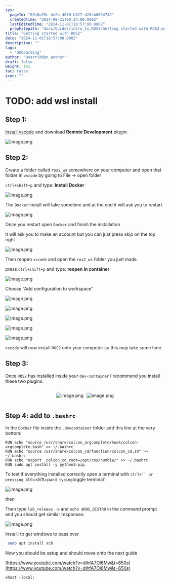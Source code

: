 ```yaml
---
sys:
  pageId: "89e0a78c-4e2b-4070-b327-d28cb0694742"
  createdTime: "2024-08-21T00:24:00.000Z"
  lastEditedTime: "2024-11-01T18:57:00.000Z"
  propFilepath: "docs/Guides/intro_to_ROS2/Getting started with ROS2.md"
title: "Getting started with ROS2"
date: "2024-11-01T18:57:00.000Z"
description: ""
tags:
  - "Onboarding"
author: "Overridden author"
draft: false
weight: 141
toc: false
icon: ""
---
```


# TODO: add wsl install

## Step 1:

[Install vscode](https://code.visualstudio.com/download) and download **Remote Development** plugin:

![image.png](https://prod-files-secure.s3.us-west-2.amazonaws.com/d518164a-d88e-44d1-a4ee-3adb3bd8bce0/efb52993-1881-4a40-b95e-6f020334f022/image.png?X-Amz-Algorithm=AWS4-HMAC-SHA256&X-Amz-Content-Sha256=UNSIGNED-PAYLOAD&X-Amz-Credential=ASIAZI2LB466Y6YIMD5R%2F20250211%2Fus-west-2%2Fs3%2Faws4_request&X-Amz-Date=20250211T031240Z&X-Amz-Expires=3600&X-Amz-Security-Token=IQoJb3JpZ2luX2VjELP%2F%2F%2F%2F%2F%2F%2F%2F%2F%2FwEaCXVzLXdlc3QtMiJHMEUCIQCpmRSXryLsCxqiXwnSocy9UvXoTJAfZYttkfrHwxfO0wIgexwJaboCVPGKVKbmH82Z482K8wfbQI85Ab9orXjJlvsqiAQIzP%2F%2F%2F%2F%2F%2F%2F%2F%2F%2FARAAGgw2Mzc0MjMxODM4MDUiDMMoydGc5BDV7fmvdircA1dnItNHZkWUxZX28S8%2Bn%2FytzW7aQ8CUelbwxl8RVwMpLnj0H3iKjMIoNVV0GruxKXJCjq7Yx8igazGd%2B4v4F8wAa5ePphKt1UVEE9WZqtRFSiAUJwxWBALmLWLSw9piVD685yrbiyH3ZjAeFkRnKuNcOgdKmmaTf2cWFbt7G9BRwV4ajQPMv505zFpvbIpob0kxkuRbsjKTXelVu0tcmXpp%2FIrRC5wmOmAnbATYVu5mkWZgX3P3yZGvU9ZGOjQ4CjkM1%2FvjABu%2BXidu1%2FgOKu4WngAcNq2HyONpwApFyM6xetcTyEwjQ%2FLEh5Lua6E%2B1CFXCNYd3bcsLiHdT8FzlOYHJM8zbtc8RH9SaDCv%2FEHnWuqli92NwbJr%2F6J6%2B16poT5J7VeS7J7jpJBRCbdV9Vf99i1PLULR2dNWNmOQILmWYwhNAGgKrQ6F%2FrXGiW2bms54AeqxTbb71RSnHAxesMiVLyKQKC3rdenHO4oo6hxztT53hDCELwVAwlC9%2B8IweEcbBx%2BqO658aRBgOVexvgytYtQyNQRbnw8H8wYwQo15VrQ1x%2FsW6Up3OSG8ySKDFrRDHr70t2Vid4CyI%2B3ckKlpNVso6P7EpChXrfhr4PwCggUHWdduFvjAJAjgMPn2qr0GOqUB0JVhL%2BGgAEGhkg3HkfwRPUQ7sQc4Zix6t1tykCtdRzCrBY4KV0O0zHwcpNiTrZXax1TrauihQvCFWZhF4oNLeGHRZjPQY9sHBJo65jOBGj94JXb2N9MEx%2FgsRUq5OQ7lp613rGsJxRu8ysDVp0pJiyn%2BIxhTpaZtXbG3ujba11hVX4nLaBUjIebPryXjycQxOBgUkq8QAhZjkxFZJjeB0%2BMKwg5B&X-Amz-Signature=4a50f805ed27e806009ace2959a8661fba877c5f8561d12a786e43d62b95e437&X-Amz-SignedHeaders=host&x-id=GetObject)

## Step 2:

Create a folder called `ros2_ws` somewhere on your computer and open that folder in `vscode` by going to File → open folder 

`ctrl+shift+p` and type: **Install Docker**

![image.png](https://prod-files-secure.s3.us-west-2.amazonaws.com/d518164a-d88e-44d1-a4ee-3adb3bd8bce0/2269dc0e-1cd5-47ff-bceb-c04ad9b2eab0/image.png?X-Amz-Algorithm=AWS4-HMAC-SHA256&X-Amz-Content-Sha256=UNSIGNED-PAYLOAD&X-Amz-Credential=ASIAZI2LB466Y6YIMD5R%2F20250211%2Fus-west-2%2Fs3%2Faws4_request&X-Amz-Date=20250211T031240Z&X-Amz-Expires=3600&X-Amz-Security-Token=IQoJb3JpZ2luX2VjELP%2F%2F%2F%2F%2F%2F%2F%2F%2F%2FwEaCXVzLXdlc3QtMiJHMEUCIQCpmRSXryLsCxqiXwnSocy9UvXoTJAfZYttkfrHwxfO0wIgexwJaboCVPGKVKbmH82Z482K8wfbQI85Ab9orXjJlvsqiAQIzP%2F%2F%2F%2F%2F%2F%2F%2F%2F%2FARAAGgw2Mzc0MjMxODM4MDUiDMMoydGc5BDV7fmvdircA1dnItNHZkWUxZX28S8%2Bn%2FytzW7aQ8CUelbwxl8RVwMpLnj0H3iKjMIoNVV0GruxKXJCjq7Yx8igazGd%2B4v4F8wAa5ePphKt1UVEE9WZqtRFSiAUJwxWBALmLWLSw9piVD685yrbiyH3ZjAeFkRnKuNcOgdKmmaTf2cWFbt7G9BRwV4ajQPMv505zFpvbIpob0kxkuRbsjKTXelVu0tcmXpp%2FIrRC5wmOmAnbATYVu5mkWZgX3P3yZGvU9ZGOjQ4CjkM1%2FvjABu%2BXidu1%2FgOKu4WngAcNq2HyONpwApFyM6xetcTyEwjQ%2FLEh5Lua6E%2B1CFXCNYd3bcsLiHdT8FzlOYHJM8zbtc8RH9SaDCv%2FEHnWuqli92NwbJr%2F6J6%2B16poT5J7VeS7J7jpJBRCbdV9Vf99i1PLULR2dNWNmOQILmWYwhNAGgKrQ6F%2FrXGiW2bms54AeqxTbb71RSnHAxesMiVLyKQKC3rdenHO4oo6hxztT53hDCELwVAwlC9%2B8IweEcbBx%2BqO658aRBgOVexvgytYtQyNQRbnw8H8wYwQo15VrQ1x%2FsW6Up3OSG8ySKDFrRDHr70t2Vid4CyI%2B3ckKlpNVso6P7EpChXrfhr4PwCggUHWdduFvjAJAjgMPn2qr0GOqUB0JVhL%2BGgAEGhkg3HkfwRPUQ7sQc4Zix6t1tykCtdRzCrBY4KV0O0zHwcpNiTrZXax1TrauihQvCFWZhF4oNLeGHRZjPQY9sHBJo65jOBGj94JXb2N9MEx%2FgsRUq5OQ7lp613rGsJxRu8ysDVp0pJiyn%2BIxhTpaZtXbG3ujba11hVX4nLaBUjIebPryXjycQxOBgUkq8QAhZjkxFZJjeB0%2BMKwg5B&X-Amz-Signature=5047cfd5565fc2c26b7b8b30c2d1b8c4bfb770fd41c3794d711e1f48eef6c0b6&X-Amz-SignedHeaders=host&x-id=GetObject)

The `Docker` install will take sometime and at the end it will ask you to restart

![image.png](https://prod-files-secure.s3.us-west-2.amazonaws.com/d518164a-d88e-44d1-a4ee-3adb3bd8bce0/ed233f78-be33-4b1f-b89c-9c346c0e961e/image.png?X-Amz-Algorithm=AWS4-HMAC-SHA256&X-Amz-Content-Sha256=UNSIGNED-PAYLOAD&X-Amz-Credential=ASIAZI2LB466Y6YIMD5R%2F20250211%2Fus-west-2%2Fs3%2Faws4_request&X-Amz-Date=20250211T031240Z&X-Amz-Expires=3600&X-Amz-Security-Token=IQoJb3JpZ2luX2VjELP%2F%2F%2F%2F%2F%2F%2F%2F%2F%2FwEaCXVzLXdlc3QtMiJHMEUCIQCpmRSXryLsCxqiXwnSocy9UvXoTJAfZYttkfrHwxfO0wIgexwJaboCVPGKVKbmH82Z482K8wfbQI85Ab9orXjJlvsqiAQIzP%2F%2F%2F%2F%2F%2F%2F%2F%2F%2FARAAGgw2Mzc0MjMxODM4MDUiDMMoydGc5BDV7fmvdircA1dnItNHZkWUxZX28S8%2Bn%2FytzW7aQ8CUelbwxl8RVwMpLnj0H3iKjMIoNVV0GruxKXJCjq7Yx8igazGd%2B4v4F8wAa5ePphKt1UVEE9WZqtRFSiAUJwxWBALmLWLSw9piVD685yrbiyH3ZjAeFkRnKuNcOgdKmmaTf2cWFbt7G9BRwV4ajQPMv505zFpvbIpob0kxkuRbsjKTXelVu0tcmXpp%2FIrRC5wmOmAnbATYVu5mkWZgX3P3yZGvU9ZGOjQ4CjkM1%2FvjABu%2BXidu1%2FgOKu4WngAcNq2HyONpwApFyM6xetcTyEwjQ%2FLEh5Lua6E%2B1CFXCNYd3bcsLiHdT8FzlOYHJM8zbtc8RH9SaDCv%2FEHnWuqli92NwbJr%2F6J6%2B16poT5J7VeS7J7jpJBRCbdV9Vf99i1PLULR2dNWNmOQILmWYwhNAGgKrQ6F%2FrXGiW2bms54AeqxTbb71RSnHAxesMiVLyKQKC3rdenHO4oo6hxztT53hDCELwVAwlC9%2B8IweEcbBx%2BqO658aRBgOVexvgytYtQyNQRbnw8H8wYwQo15VrQ1x%2FsW6Up3OSG8ySKDFrRDHr70t2Vid4CyI%2B3ckKlpNVso6P7EpChXrfhr4PwCggUHWdduFvjAJAjgMPn2qr0GOqUB0JVhL%2BGgAEGhkg3HkfwRPUQ7sQc4Zix6t1tykCtdRzCrBY4KV0O0zHwcpNiTrZXax1TrauihQvCFWZhF4oNLeGHRZjPQY9sHBJo65jOBGj94JXb2N9MEx%2FgsRUq5OQ7lp613rGsJxRu8ysDVp0pJiyn%2BIxhTpaZtXbG3ujba11hVX4nLaBUjIebPryXjycQxOBgUkq8QAhZjkxFZJjeB0%2BMKwg5B&X-Amz-Signature=af86ec69bc635c856efccea1d729f8e6570df4e1cbf828ad01cd742c44ca6540&X-Amz-SignedHeaders=host&x-id=GetObject)

Once you restart open `Docker` and finish the installation

It will ask you to make an account but you can just press skip on the top right

![image.png](https://prod-files-secure.s3.us-west-2.amazonaws.com/d518164a-d88e-44d1-a4ee-3adb3bd8bce0/21010ad9-1659-4fd9-9f59-9932a09b2a3d/image.png?X-Amz-Algorithm=AWS4-HMAC-SHA256&X-Amz-Content-Sha256=UNSIGNED-PAYLOAD&X-Amz-Credential=ASIAZI2LB466Y6YIMD5R%2F20250211%2Fus-west-2%2Fs3%2Faws4_request&X-Amz-Date=20250211T031240Z&X-Amz-Expires=3600&X-Amz-Security-Token=IQoJb3JpZ2luX2VjELP%2F%2F%2F%2F%2F%2F%2F%2F%2F%2FwEaCXVzLXdlc3QtMiJHMEUCIQCpmRSXryLsCxqiXwnSocy9UvXoTJAfZYttkfrHwxfO0wIgexwJaboCVPGKVKbmH82Z482K8wfbQI85Ab9orXjJlvsqiAQIzP%2F%2F%2F%2F%2F%2F%2F%2F%2F%2FARAAGgw2Mzc0MjMxODM4MDUiDMMoydGc5BDV7fmvdircA1dnItNHZkWUxZX28S8%2Bn%2FytzW7aQ8CUelbwxl8RVwMpLnj0H3iKjMIoNVV0GruxKXJCjq7Yx8igazGd%2B4v4F8wAa5ePphKt1UVEE9WZqtRFSiAUJwxWBALmLWLSw9piVD685yrbiyH3ZjAeFkRnKuNcOgdKmmaTf2cWFbt7G9BRwV4ajQPMv505zFpvbIpob0kxkuRbsjKTXelVu0tcmXpp%2FIrRC5wmOmAnbATYVu5mkWZgX3P3yZGvU9ZGOjQ4CjkM1%2FvjABu%2BXidu1%2FgOKu4WngAcNq2HyONpwApFyM6xetcTyEwjQ%2FLEh5Lua6E%2B1CFXCNYd3bcsLiHdT8FzlOYHJM8zbtc8RH9SaDCv%2FEHnWuqli92NwbJr%2F6J6%2B16poT5J7VeS7J7jpJBRCbdV9Vf99i1PLULR2dNWNmOQILmWYwhNAGgKrQ6F%2FrXGiW2bms54AeqxTbb71RSnHAxesMiVLyKQKC3rdenHO4oo6hxztT53hDCELwVAwlC9%2B8IweEcbBx%2BqO658aRBgOVexvgytYtQyNQRbnw8H8wYwQo15VrQ1x%2FsW6Up3OSG8ySKDFrRDHr70t2Vid4CyI%2B3ckKlpNVso6P7EpChXrfhr4PwCggUHWdduFvjAJAjgMPn2qr0GOqUB0JVhL%2BGgAEGhkg3HkfwRPUQ7sQc4Zix6t1tykCtdRzCrBY4KV0O0zHwcpNiTrZXax1TrauihQvCFWZhF4oNLeGHRZjPQY9sHBJo65jOBGj94JXb2N9MEx%2FgsRUq5OQ7lp613rGsJxRu8ysDVp0pJiyn%2BIxhTpaZtXbG3ujba11hVX4nLaBUjIebPryXjycQxOBgUkq8QAhZjkxFZJjeB0%2BMKwg5B&X-Amz-Signature=516316d276af2721e02c10a976fb45f867a36d6503d8eb9d82ee703d4f1b81c6&X-Amz-SignedHeaders=host&x-id=GetObject)

Then reopen `vscode` and open the `ros2_ws` folder you just made

press `ctrl+shift+p` and type: **reopen in container**

![image.png](https://prod-files-secure.s3.us-west-2.amazonaws.com/d518164a-d88e-44d1-a4ee-3adb3bd8bce0/4e93b8c2-41ad-488c-8095-c74205196118/image.png?X-Amz-Algorithm=AWS4-HMAC-SHA256&X-Amz-Content-Sha256=UNSIGNED-PAYLOAD&X-Amz-Credential=ASIAZI2LB466Y6YIMD5R%2F20250211%2Fus-west-2%2Fs3%2Faws4_request&X-Amz-Date=20250211T031240Z&X-Amz-Expires=3600&X-Amz-Security-Token=IQoJb3JpZ2luX2VjELP%2F%2F%2F%2F%2F%2F%2F%2F%2F%2FwEaCXVzLXdlc3QtMiJHMEUCIQCpmRSXryLsCxqiXwnSocy9UvXoTJAfZYttkfrHwxfO0wIgexwJaboCVPGKVKbmH82Z482K8wfbQI85Ab9orXjJlvsqiAQIzP%2F%2F%2F%2F%2F%2F%2F%2F%2F%2FARAAGgw2Mzc0MjMxODM4MDUiDMMoydGc5BDV7fmvdircA1dnItNHZkWUxZX28S8%2Bn%2FytzW7aQ8CUelbwxl8RVwMpLnj0H3iKjMIoNVV0GruxKXJCjq7Yx8igazGd%2B4v4F8wAa5ePphKt1UVEE9WZqtRFSiAUJwxWBALmLWLSw9piVD685yrbiyH3ZjAeFkRnKuNcOgdKmmaTf2cWFbt7G9BRwV4ajQPMv505zFpvbIpob0kxkuRbsjKTXelVu0tcmXpp%2FIrRC5wmOmAnbATYVu5mkWZgX3P3yZGvU9ZGOjQ4CjkM1%2FvjABu%2BXidu1%2FgOKu4WngAcNq2HyONpwApFyM6xetcTyEwjQ%2FLEh5Lua6E%2B1CFXCNYd3bcsLiHdT8FzlOYHJM8zbtc8RH9SaDCv%2FEHnWuqli92NwbJr%2F6J6%2B16poT5J7VeS7J7jpJBRCbdV9Vf99i1PLULR2dNWNmOQILmWYwhNAGgKrQ6F%2FrXGiW2bms54AeqxTbb71RSnHAxesMiVLyKQKC3rdenHO4oo6hxztT53hDCELwVAwlC9%2B8IweEcbBx%2BqO658aRBgOVexvgytYtQyNQRbnw8H8wYwQo15VrQ1x%2FsW6Up3OSG8ySKDFrRDHr70t2Vid4CyI%2B3ckKlpNVso6P7EpChXrfhr4PwCggUHWdduFvjAJAjgMPn2qr0GOqUB0JVhL%2BGgAEGhkg3HkfwRPUQ7sQc4Zix6t1tykCtdRzCrBY4KV0O0zHwcpNiTrZXax1TrauihQvCFWZhF4oNLeGHRZjPQY9sHBJo65jOBGj94JXb2N9MEx%2FgsRUq5OQ7lp613rGsJxRu8ysDVp0pJiyn%2BIxhTpaZtXbG3ujba11hVX4nLaBUjIebPryXjycQxOBgUkq8QAhZjkxFZJjeB0%2BMKwg5B&X-Amz-Signature=e8abad2085dcdcb363fe18e437148f3f763cac2bf0ae7c981f74526ccc0e7724&X-Amz-SignedHeaders=host&x-id=GetObject)

Choose “Add configuration to workspace”

![image.png](https://prod-files-secure.s3.us-west-2.amazonaws.com/d518164a-d88e-44d1-a4ee-3adb3bd8bce0/9560b282-5060-4989-ba37-97e7b2c22476/image.png?X-Amz-Algorithm=AWS4-HMAC-SHA256&X-Amz-Content-Sha256=UNSIGNED-PAYLOAD&X-Amz-Credential=ASIAZI2LB466Y6YIMD5R%2F20250211%2Fus-west-2%2Fs3%2Faws4_request&X-Amz-Date=20250211T031240Z&X-Amz-Expires=3600&X-Amz-Security-Token=IQoJb3JpZ2luX2VjELP%2F%2F%2F%2F%2F%2F%2F%2F%2F%2FwEaCXVzLXdlc3QtMiJHMEUCIQCpmRSXryLsCxqiXwnSocy9UvXoTJAfZYttkfrHwxfO0wIgexwJaboCVPGKVKbmH82Z482K8wfbQI85Ab9orXjJlvsqiAQIzP%2F%2F%2F%2F%2F%2F%2F%2F%2F%2FARAAGgw2Mzc0MjMxODM4MDUiDMMoydGc5BDV7fmvdircA1dnItNHZkWUxZX28S8%2Bn%2FytzW7aQ8CUelbwxl8RVwMpLnj0H3iKjMIoNVV0GruxKXJCjq7Yx8igazGd%2B4v4F8wAa5ePphKt1UVEE9WZqtRFSiAUJwxWBALmLWLSw9piVD685yrbiyH3ZjAeFkRnKuNcOgdKmmaTf2cWFbt7G9BRwV4ajQPMv505zFpvbIpob0kxkuRbsjKTXelVu0tcmXpp%2FIrRC5wmOmAnbATYVu5mkWZgX3P3yZGvU9ZGOjQ4CjkM1%2FvjABu%2BXidu1%2FgOKu4WngAcNq2HyONpwApFyM6xetcTyEwjQ%2FLEh5Lua6E%2B1CFXCNYd3bcsLiHdT8FzlOYHJM8zbtc8RH9SaDCv%2FEHnWuqli92NwbJr%2F6J6%2B16poT5J7VeS7J7jpJBRCbdV9Vf99i1PLULR2dNWNmOQILmWYwhNAGgKrQ6F%2FrXGiW2bms54AeqxTbb71RSnHAxesMiVLyKQKC3rdenHO4oo6hxztT53hDCELwVAwlC9%2B8IweEcbBx%2BqO658aRBgOVexvgytYtQyNQRbnw8H8wYwQo15VrQ1x%2FsW6Up3OSG8ySKDFrRDHr70t2Vid4CyI%2B3ckKlpNVso6P7EpChXrfhr4PwCggUHWdduFvjAJAjgMPn2qr0GOqUB0JVhL%2BGgAEGhkg3HkfwRPUQ7sQc4Zix6t1tykCtdRzCrBY4KV0O0zHwcpNiTrZXax1TrauihQvCFWZhF4oNLeGHRZjPQY9sHBJo65jOBGj94JXb2N9MEx%2FgsRUq5OQ7lp613rGsJxRu8ysDVp0pJiyn%2BIxhTpaZtXbG3ujba11hVX4nLaBUjIebPryXjycQxOBgUkq8QAhZjkxFZJjeB0%2BMKwg5B&X-Amz-Signature=c43678aa2c8a272ac8c6c842beaae25f5fc71f4f2bdc74e86de2f6c36cc960ad&X-Amz-SignedHeaders=host&x-id=GetObject)

![image.png](https://prod-files-secure.s3.us-west-2.amazonaws.com/d518164a-d88e-44d1-a4ee-3adb3bd8bce0/2ee63f81-886b-48e8-a553-dc6e5eac99e4/image.png?X-Amz-Algorithm=AWS4-HMAC-SHA256&X-Amz-Content-Sha256=UNSIGNED-PAYLOAD&X-Amz-Credential=ASIAZI2LB466Y6YIMD5R%2F20250211%2Fus-west-2%2Fs3%2Faws4_request&X-Amz-Date=20250211T031240Z&X-Amz-Expires=3600&X-Amz-Security-Token=IQoJb3JpZ2luX2VjELP%2F%2F%2F%2F%2F%2F%2F%2F%2F%2FwEaCXVzLXdlc3QtMiJHMEUCIQCpmRSXryLsCxqiXwnSocy9UvXoTJAfZYttkfrHwxfO0wIgexwJaboCVPGKVKbmH82Z482K8wfbQI85Ab9orXjJlvsqiAQIzP%2F%2F%2F%2F%2F%2F%2F%2F%2F%2FARAAGgw2Mzc0MjMxODM4MDUiDMMoydGc5BDV7fmvdircA1dnItNHZkWUxZX28S8%2Bn%2FytzW7aQ8CUelbwxl8RVwMpLnj0H3iKjMIoNVV0GruxKXJCjq7Yx8igazGd%2B4v4F8wAa5ePphKt1UVEE9WZqtRFSiAUJwxWBALmLWLSw9piVD685yrbiyH3ZjAeFkRnKuNcOgdKmmaTf2cWFbt7G9BRwV4ajQPMv505zFpvbIpob0kxkuRbsjKTXelVu0tcmXpp%2FIrRC5wmOmAnbATYVu5mkWZgX3P3yZGvU9ZGOjQ4CjkM1%2FvjABu%2BXidu1%2FgOKu4WngAcNq2HyONpwApFyM6xetcTyEwjQ%2FLEh5Lua6E%2B1CFXCNYd3bcsLiHdT8FzlOYHJM8zbtc8RH9SaDCv%2FEHnWuqli92NwbJr%2F6J6%2B16poT5J7VeS7J7jpJBRCbdV9Vf99i1PLULR2dNWNmOQILmWYwhNAGgKrQ6F%2FrXGiW2bms54AeqxTbb71RSnHAxesMiVLyKQKC3rdenHO4oo6hxztT53hDCELwVAwlC9%2B8IweEcbBx%2BqO658aRBgOVexvgytYtQyNQRbnw8H8wYwQo15VrQ1x%2FsW6Up3OSG8ySKDFrRDHr70t2Vid4CyI%2B3ckKlpNVso6P7EpChXrfhr4PwCggUHWdduFvjAJAjgMPn2qr0GOqUB0JVhL%2BGgAEGhkg3HkfwRPUQ7sQc4Zix6t1tykCtdRzCrBY4KV0O0zHwcpNiTrZXax1TrauihQvCFWZhF4oNLeGHRZjPQY9sHBJo65jOBGj94JXb2N9MEx%2FgsRUq5OQ7lp613rGsJxRu8ysDVp0pJiyn%2BIxhTpaZtXbG3ujba11hVX4nLaBUjIebPryXjycQxOBgUkq8QAhZjkxFZJjeB0%2BMKwg5B&X-Amz-Signature=afaea1c33e729706a53287cd5377c99b13461317d3bb86a7fd142c7848532599&X-Amz-SignedHeaders=host&x-id=GetObject)

![image.png](https://prod-files-secure.s3.us-west-2.amazonaws.com/d518164a-d88e-44d1-a4ee-3adb3bd8bce0/ae1580b2-b048-407e-aed9-b584224a7a04/image.png?X-Amz-Algorithm=AWS4-HMAC-SHA256&X-Amz-Content-Sha256=UNSIGNED-PAYLOAD&X-Amz-Credential=ASIAZI2LB466Y6YIMD5R%2F20250211%2Fus-west-2%2Fs3%2Faws4_request&X-Amz-Date=20250211T031240Z&X-Amz-Expires=3600&X-Amz-Security-Token=IQoJb3JpZ2luX2VjELP%2F%2F%2F%2F%2F%2F%2F%2F%2F%2FwEaCXVzLXdlc3QtMiJHMEUCIQCpmRSXryLsCxqiXwnSocy9UvXoTJAfZYttkfrHwxfO0wIgexwJaboCVPGKVKbmH82Z482K8wfbQI85Ab9orXjJlvsqiAQIzP%2F%2F%2F%2F%2F%2F%2F%2F%2F%2FARAAGgw2Mzc0MjMxODM4MDUiDMMoydGc5BDV7fmvdircA1dnItNHZkWUxZX28S8%2Bn%2FytzW7aQ8CUelbwxl8RVwMpLnj0H3iKjMIoNVV0GruxKXJCjq7Yx8igazGd%2B4v4F8wAa5ePphKt1UVEE9WZqtRFSiAUJwxWBALmLWLSw9piVD685yrbiyH3ZjAeFkRnKuNcOgdKmmaTf2cWFbt7G9BRwV4ajQPMv505zFpvbIpob0kxkuRbsjKTXelVu0tcmXpp%2FIrRC5wmOmAnbATYVu5mkWZgX3P3yZGvU9ZGOjQ4CjkM1%2FvjABu%2BXidu1%2FgOKu4WngAcNq2HyONpwApFyM6xetcTyEwjQ%2FLEh5Lua6E%2B1CFXCNYd3bcsLiHdT8FzlOYHJM8zbtc8RH9SaDCv%2FEHnWuqli92NwbJr%2F6J6%2B16poT5J7VeS7J7jpJBRCbdV9Vf99i1PLULR2dNWNmOQILmWYwhNAGgKrQ6F%2FrXGiW2bms54AeqxTbb71RSnHAxesMiVLyKQKC3rdenHO4oo6hxztT53hDCELwVAwlC9%2B8IweEcbBx%2BqO658aRBgOVexvgytYtQyNQRbnw8H8wYwQo15VrQ1x%2FsW6Up3OSG8ySKDFrRDHr70t2Vid4CyI%2B3ckKlpNVso6P7EpChXrfhr4PwCggUHWdduFvjAJAjgMPn2qr0GOqUB0JVhL%2BGgAEGhkg3HkfwRPUQ7sQc4Zix6t1tykCtdRzCrBY4KV0O0zHwcpNiTrZXax1TrauihQvCFWZhF4oNLeGHRZjPQY9sHBJo65jOBGj94JXb2N9MEx%2FgsRUq5OQ7lp613rGsJxRu8ysDVp0pJiyn%2BIxhTpaZtXbG3ujba11hVX4nLaBUjIebPryXjycQxOBgUkq8QAhZjkxFZJjeB0%2BMKwg5B&X-Amz-Signature=370416e8d2d52cb18f51734442ac4dfc5996b1d87dbaaf7d66615c6574118e4a&X-Amz-SignedHeaders=host&x-id=GetObject)

![image.png](https://prod-files-secure.s3.us-west-2.amazonaws.com/d518164a-d88e-44d1-a4ee-3adb3bd8bce0/53255b28-f75e-430f-b9e3-c0ac8577e42b/image.png?X-Amz-Algorithm=AWS4-HMAC-SHA256&X-Amz-Content-Sha256=UNSIGNED-PAYLOAD&X-Amz-Credential=ASIAZI2LB466Y6YIMD5R%2F20250211%2Fus-west-2%2Fs3%2Faws4_request&X-Amz-Date=20250211T031240Z&X-Amz-Expires=3600&X-Amz-Security-Token=IQoJb3JpZ2luX2VjELP%2F%2F%2F%2F%2F%2F%2F%2F%2F%2FwEaCXVzLXdlc3QtMiJHMEUCIQCpmRSXryLsCxqiXwnSocy9UvXoTJAfZYttkfrHwxfO0wIgexwJaboCVPGKVKbmH82Z482K8wfbQI85Ab9orXjJlvsqiAQIzP%2F%2F%2F%2F%2F%2F%2F%2F%2F%2FARAAGgw2Mzc0MjMxODM4MDUiDMMoydGc5BDV7fmvdircA1dnItNHZkWUxZX28S8%2Bn%2FytzW7aQ8CUelbwxl8RVwMpLnj0H3iKjMIoNVV0GruxKXJCjq7Yx8igazGd%2B4v4F8wAa5ePphKt1UVEE9WZqtRFSiAUJwxWBALmLWLSw9piVD685yrbiyH3ZjAeFkRnKuNcOgdKmmaTf2cWFbt7G9BRwV4ajQPMv505zFpvbIpob0kxkuRbsjKTXelVu0tcmXpp%2FIrRC5wmOmAnbATYVu5mkWZgX3P3yZGvU9ZGOjQ4CjkM1%2FvjABu%2BXidu1%2FgOKu4WngAcNq2HyONpwApFyM6xetcTyEwjQ%2FLEh5Lua6E%2B1CFXCNYd3bcsLiHdT8FzlOYHJM8zbtc8RH9SaDCv%2FEHnWuqli92NwbJr%2F6J6%2B16poT5J7VeS7J7jpJBRCbdV9Vf99i1PLULR2dNWNmOQILmWYwhNAGgKrQ6F%2FrXGiW2bms54AeqxTbb71RSnHAxesMiVLyKQKC3rdenHO4oo6hxztT53hDCELwVAwlC9%2B8IweEcbBx%2BqO658aRBgOVexvgytYtQyNQRbnw8H8wYwQo15VrQ1x%2FsW6Up3OSG8ySKDFrRDHr70t2Vid4CyI%2B3ckKlpNVso6P7EpChXrfhr4PwCggUHWdduFvjAJAjgMPn2qr0GOqUB0JVhL%2BGgAEGhkg3HkfwRPUQ7sQc4Zix6t1tykCtdRzCrBY4KV0O0zHwcpNiTrZXax1TrauihQvCFWZhF4oNLeGHRZjPQY9sHBJo65jOBGj94JXb2N9MEx%2FgsRUq5OQ7lp613rGsJxRu8ysDVp0pJiyn%2BIxhTpaZtXbG3ujba11hVX4nLaBUjIebPryXjycQxOBgUkq8QAhZjkxFZJjeB0%2BMKwg5B&X-Amz-Signature=6dec595cfcc9b2096bb9ca45ad0ad295e0ad7219e93caad5527aa569e37eb729&X-Amz-SignedHeaders=host&x-id=GetObject)

![image.png](https://prod-files-secure.s3.us-west-2.amazonaws.com/d518164a-d88e-44d1-a4ee-3adb3bd8bce0/7c562767-5af9-4ffb-97d1-327bcdf4ee00/image.png?X-Amz-Algorithm=AWS4-HMAC-SHA256&X-Amz-Content-Sha256=UNSIGNED-PAYLOAD&X-Amz-Credential=ASIAZI2LB466Y6YIMD5R%2F20250211%2Fus-west-2%2Fs3%2Faws4_request&X-Amz-Date=20250211T031240Z&X-Amz-Expires=3600&X-Amz-Security-Token=IQoJb3JpZ2luX2VjELP%2F%2F%2F%2F%2F%2F%2F%2F%2F%2FwEaCXVzLXdlc3QtMiJHMEUCIQCpmRSXryLsCxqiXwnSocy9UvXoTJAfZYttkfrHwxfO0wIgexwJaboCVPGKVKbmH82Z482K8wfbQI85Ab9orXjJlvsqiAQIzP%2F%2F%2F%2F%2F%2F%2F%2F%2F%2FARAAGgw2Mzc0MjMxODM4MDUiDMMoydGc5BDV7fmvdircA1dnItNHZkWUxZX28S8%2Bn%2FytzW7aQ8CUelbwxl8RVwMpLnj0H3iKjMIoNVV0GruxKXJCjq7Yx8igazGd%2B4v4F8wAa5ePphKt1UVEE9WZqtRFSiAUJwxWBALmLWLSw9piVD685yrbiyH3ZjAeFkRnKuNcOgdKmmaTf2cWFbt7G9BRwV4ajQPMv505zFpvbIpob0kxkuRbsjKTXelVu0tcmXpp%2FIrRC5wmOmAnbATYVu5mkWZgX3P3yZGvU9ZGOjQ4CjkM1%2FvjABu%2BXidu1%2FgOKu4WngAcNq2HyONpwApFyM6xetcTyEwjQ%2FLEh5Lua6E%2B1CFXCNYd3bcsLiHdT8FzlOYHJM8zbtc8RH9SaDCv%2FEHnWuqli92NwbJr%2F6J6%2B16poT5J7VeS7J7jpJBRCbdV9Vf99i1PLULR2dNWNmOQILmWYwhNAGgKrQ6F%2FrXGiW2bms54AeqxTbb71RSnHAxesMiVLyKQKC3rdenHO4oo6hxztT53hDCELwVAwlC9%2B8IweEcbBx%2BqO658aRBgOVexvgytYtQyNQRbnw8H8wYwQo15VrQ1x%2FsW6Up3OSG8ySKDFrRDHr70t2Vid4CyI%2B3ckKlpNVso6P7EpChXrfhr4PwCggUHWdduFvjAJAjgMPn2qr0GOqUB0JVhL%2BGgAEGhkg3HkfwRPUQ7sQc4Zix6t1tykCtdRzCrBY4KV0O0zHwcpNiTrZXax1TrauihQvCFWZhF4oNLeGHRZjPQY9sHBJo65jOBGj94JXb2N9MEx%2FgsRUq5OQ7lp613rGsJxRu8ysDVp0pJiyn%2BIxhTpaZtXbG3ujba11hVX4nLaBUjIebPryXjycQxOBgUkq8QAhZjkxFZJjeB0%2BMKwg5B&X-Amz-Signature=b7c705296911d179e0ef990a13d9877bc42cf141356f43d0c7d75f6db9d1924b&X-Amz-SignedHeaders=host&x-id=GetObject)

`vscode` will now install `ROS2` onto your computer so this may take some time.

## Step 3:

Once `ROS2` has installed inside your `dev-container` I recommend you install these two plugins:

<div style="display: flex;flex-direction: row; column-gap:10px; max-width: 630px;justify-content: center;">
<div>

![image.png](https://prod-files-secure.s3.us-west-2.amazonaws.com/d518164a-d88e-44d1-a4ee-3adb3bd8bce0/3fc3d550-5a54-4ba1-ba6b-faa01cdb7369/image.png?X-Amz-Algorithm=AWS4-HMAC-SHA256&X-Amz-Content-Sha256=UNSIGNED-PAYLOAD&X-Amz-Credential=ASIAZI2LB466QV5EKTVN%2F20250211%2Fus-west-2%2Fs3%2Faws4_request&X-Amz-Date=20250211T031242Z&X-Amz-Expires=3600&X-Amz-Security-Token=IQoJb3JpZ2luX2VjELP%2F%2F%2F%2F%2F%2F%2F%2F%2F%2FwEaCXVzLXdlc3QtMiJHMEUCIQDr4BFwUrwItNSNLfZA1Cwf6g4l5KhvAI9r5yrbs0P3%2BwIgH8tm2UBlsdk2ilm7rLWQVcmRLM18ZZAO0oiA4LXEnnwqiAQIzP%2F%2F%2F%2F%2F%2F%2F%2F%2F%2FARAAGgw2Mzc0MjMxODM4MDUiDKZqBqnOtJwhh1robyrcAwdNZ4vWQ4UEUiCm4vf31Sjw%2BpMHvtlJNrW4lU4ZMG%2B1qohZ8VQFq5wpZq7b%2FD8mgI%2BUM0c%2Flu4hDFzFO2oy08YmnmAVSuI0bM09wARRRqygXV33HrnTwEAr79AcIfpgMNHWdXIuYPMA%2Btgi6J4ZA7n0%2BzPMrE1QHnolnYLhcxwIKgMDl2eXt897%2BV4p7esZhhD2RRXDPPhOFMo9DqYGdzC1ujWAFKGKbsbycpJ2X0QGdgzp8nkHa8A9WoVwo79i4aKrOFMlShFzhK%2BSNL9l%2FD0uPsqo1o80ktSk3a5my0lZjTdkiX22DbDI%2BJTEGcIwbNccbGrRu1KIZbpjcjUUFcpU7qUUEpjvJK%2Byga6u2ARoHllzA1oABBkVWcbee20r7CtGXQJXRl4fBgS4QsYITTYHJmDry4aap%2FWd%2FLGSZZxpP77Y9TWJXHBYopksgmZOHhVdo52tmFB4sxwEyLH0tPR3BoY362So6j%2BEI%2FcaE9OsaYc712oMgD2kmjfKW8fhU7T8k5Cztdm1wWU49gk2tggfQpt2F05AFLvc2SafB4WBtSHEeaaXNcGEXJ3wV0%2BbqmR1H6dM5CGxZKyZlN%2FrJ9E4m8Ur3PtjOYJSXYD%2FQlJoF8%2BsdQKxGpKNKcyoMOL2qr0GOqUBplOX%2F2VzDPDWp0%2FNJHIPBMy8ukA1%2FX7OmPvwSi62qQ1yRE7kTbA27Skh%2Fg8l%2BKHs5XrdYzUucBvtvCQsLk4L9sguW1d8BOOfBDvLvGSbdz0IBjAgi4pI%2B8pvfdIUsANeazJBgyaZRKw85ZwbsLh2l5GyhQP%2BqsuTE4VxZxwwdxHgLiwSrva35qffElg3QUyQA3HeztXrWXx6omMR3KOXqtj%2FMmY0&X-Amz-Signature=ee4543b0b38fba437ea194f2dd3df1595d7de043a3410d2a220ecf33ab25bebb&X-Amz-SignedHeaders=host&x-id=GetObject)

</div>
<div>

![image.png](https://prod-files-secure.s3.us-west-2.amazonaws.com/d518164a-d88e-44d1-a4ee-3adb3bd8bce0/d994cc66-13c2-4093-a5a3-f84cf4601a82/image.png?X-Amz-Algorithm=AWS4-HMAC-SHA256&X-Amz-Content-Sha256=UNSIGNED-PAYLOAD&X-Amz-Credential=ASIAZI2LB46674GEPMFT%2F20250211%2Fus-west-2%2Fs3%2Faws4_request&X-Amz-Date=20250211T031242Z&X-Amz-Expires=3600&X-Amz-Security-Token=IQoJb3JpZ2luX2VjELP%2F%2F%2F%2F%2F%2F%2F%2F%2F%2FwEaCXVzLXdlc3QtMiJHMEUCIQDt4eu6TycW%2Fu7I9byboRbjIAHhW77njZBwbVlOvhegowIgQeov5UZdPhlism5b9F6kiEU1TxDU5aVNwYPYPheng7sqiAQIzP%2F%2F%2F%2F%2F%2F%2F%2F%2F%2FARAAGgw2Mzc0MjMxODM4MDUiDDMGeqATVdH%2BvVaM5SrcA5Sdl%2BYIID2rcy%2FZx%2Ff5EKDzwMguh7hQKYEiATgEtFwVr%2BtHJICWnvTxUfXFyVPoJ6XGmKhheiRaQ5ecs7F6UzRERAeD5RIT4%2Bl0%2B%2B55Q3NnTDmJJoWTkbjCU6409BnNEyAv1CGSO7h72nsYQj5yqOOmd6WZ0zxFYPalOImMJXeEdwIlWbC5IlfeN1LsETLli9Z7Jh4k6KZkUZH1%2Bbt%2F0yQj%2F0s1hZI7kDaaiFr54kaGVvNd1lJ5NHGY3SHQJdxuKBuUIpme7bpGHiJW5hmy8hwGG%2BsrRlEVkZV8b19h6JaKKbq11jDa1ObJSsupJnvxROVfCOXDjkNRUrw%2Fc%2FLEpg0dw9yR5NC2k0Dh2AEkKUkQIxOc1t4n7LYLo1qC1dE1c7KsKJnJox2JZHNLml9iPH1%2FB7m4jYRAC6RqX3toNQUtDczIl%2FpTfRx2rYcRHKNBzsY8OEGf9pXp6fHDhrUXDs1WD0vAjahPsIo%2FJor1L9XkZEKX8lolulQzMgLab5QNSMipe%2FrJQujU6AoLI63tVn0n2mDqFDnxLGgxn%2FG6WbEagy0%2FmgpbvE52FszqEojH2e%2BNRdi9VCR8rk6FystcyUiJsNVOPfx4HKQ5Ui24Q9nCJ4A%2BgxMGOa1yw9s2MMP3qr0GOqUB0IVPey1%2BvvyoZsmCoSfXMTmj%2FO9SCLRlseLvxHGh0O9Asig5a5ZJzerfMGFdMXN0dDZtESK4DBoQXolPq3BFUtA187CQvEaPExqlQjdZtvk04a2v%2BjJZxkmxiuxxQkyw2B8%2FHAp1KRZ1DmpdtHckm2YOpjRh3vYGHPUYiKaAClzW%2FjUEV9Wf%2BESgpYtWOhRHUMA6i8CY6GhY6gZP6MyVJna1Siwq&X-Amz-Signature=14849c664946a3254148ba81a64786b7a9d2f074c6b3808395958b48d803184c&X-Amz-SignedHeaders=host&x-id=GetObject)

</div>
</div>

## Step 4: add to `.bashrc`

In the `Docker` file inside the `.devcontainer` folder add this line at the very bottom: 

```docker
RUN echo "source /usr/share/colcon_argcomplete/hook/colcon-argcomplete.bash" >> ~/.bashrc
RUN echo "source /usr/share/colcon_cd/function/colcon_cd.sh" >> ~/.bashrc
RUN echo "export _colcon_cd_root=/opt/ros/humble/" >> ~/.bashrc
RUN sudo apt install -y python3-pip 
```

To test if everything installed correctly open a terminal with `ctrl+`` or pressing `ctrl+shift+p` and typing `toggle terminal`:

![image.png](https://prod-files-secure.s3.us-west-2.amazonaws.com/d518164a-d88e-44d1-a4ee-3adb3bd8bce0/6a4943d8-b04e-4c02-9a58-775f3384d1a5/image.png?X-Amz-Algorithm=AWS4-HMAC-SHA256&X-Amz-Content-Sha256=UNSIGNED-PAYLOAD&X-Amz-Credential=ASIAZI2LB466Y6YIMD5R%2F20250211%2Fus-west-2%2Fs3%2Faws4_request&X-Amz-Date=20250211T031240Z&X-Amz-Expires=3600&X-Amz-Security-Token=IQoJb3JpZ2luX2VjELP%2F%2F%2F%2F%2F%2F%2F%2F%2F%2FwEaCXVzLXdlc3QtMiJHMEUCIQCpmRSXryLsCxqiXwnSocy9UvXoTJAfZYttkfrHwxfO0wIgexwJaboCVPGKVKbmH82Z482K8wfbQI85Ab9orXjJlvsqiAQIzP%2F%2F%2F%2F%2F%2F%2F%2F%2F%2FARAAGgw2Mzc0MjMxODM4MDUiDMMoydGc5BDV7fmvdircA1dnItNHZkWUxZX28S8%2Bn%2FytzW7aQ8CUelbwxl8RVwMpLnj0H3iKjMIoNVV0GruxKXJCjq7Yx8igazGd%2B4v4F8wAa5ePphKt1UVEE9WZqtRFSiAUJwxWBALmLWLSw9piVD685yrbiyH3ZjAeFkRnKuNcOgdKmmaTf2cWFbt7G9BRwV4ajQPMv505zFpvbIpob0kxkuRbsjKTXelVu0tcmXpp%2FIrRC5wmOmAnbATYVu5mkWZgX3P3yZGvU9ZGOjQ4CjkM1%2FvjABu%2BXidu1%2FgOKu4WngAcNq2HyONpwApFyM6xetcTyEwjQ%2FLEh5Lua6E%2B1CFXCNYd3bcsLiHdT8FzlOYHJM8zbtc8RH9SaDCv%2FEHnWuqli92NwbJr%2F6J6%2B16poT5J7VeS7J7jpJBRCbdV9Vf99i1PLULR2dNWNmOQILmWYwhNAGgKrQ6F%2FrXGiW2bms54AeqxTbb71RSnHAxesMiVLyKQKC3rdenHO4oo6hxztT53hDCELwVAwlC9%2B8IweEcbBx%2BqO658aRBgOVexvgytYtQyNQRbnw8H8wYwQo15VrQ1x%2FsW6Up3OSG8ySKDFrRDHr70t2Vid4CyI%2B3ckKlpNVso6P7EpChXrfhr4PwCggUHWdduFvjAJAjgMPn2qr0GOqUB0JVhL%2BGgAEGhkg3HkfwRPUQ7sQc4Zix6t1tykCtdRzCrBY4KV0O0zHwcpNiTrZXax1TrauihQvCFWZhF4oNLeGHRZjPQY9sHBJo65jOBGj94JXb2N9MEx%2FgsRUq5OQ7lp613rGsJxRu8ysDVp0pJiyn%2BIxhTpaZtXbG3ujba11hVX4nLaBUjIebPryXjycQxOBgUkq8QAhZjkxFZJjeB0%2BMKwg5B&X-Amz-Signature=8b4766d8ab03b0eaab2ab2e9316f88a671fd7b5e68ae5410378b4458398758c9&X-Amz-SignedHeaders=host&x-id=GetObject)

then 

Then type `lsb_release -a` and `echo $ROS_DISTRO` in the command prompt and you should get similar responses:

![image.png](https://prod-files-secure.s3.us-west-2.amazonaws.com/d518164a-d88e-44d1-a4ee-3adb3bd8bce0/3e635dec-a805-4e85-8b9e-d000e5b71a4e/image.png?X-Amz-Algorithm=AWS4-HMAC-SHA256&X-Amz-Content-Sha256=UNSIGNED-PAYLOAD&X-Amz-Credential=ASIAZI2LB466Y6YIMD5R%2F20250211%2Fus-west-2%2Fs3%2Faws4_request&X-Amz-Date=20250211T031240Z&X-Amz-Expires=3600&X-Amz-Security-Token=IQoJb3JpZ2luX2VjELP%2F%2F%2F%2F%2F%2F%2F%2F%2F%2FwEaCXVzLXdlc3QtMiJHMEUCIQCpmRSXryLsCxqiXwnSocy9UvXoTJAfZYttkfrHwxfO0wIgexwJaboCVPGKVKbmH82Z482K8wfbQI85Ab9orXjJlvsqiAQIzP%2F%2F%2F%2F%2F%2F%2F%2F%2F%2FARAAGgw2Mzc0MjMxODM4MDUiDMMoydGc5BDV7fmvdircA1dnItNHZkWUxZX28S8%2Bn%2FytzW7aQ8CUelbwxl8RVwMpLnj0H3iKjMIoNVV0GruxKXJCjq7Yx8igazGd%2B4v4F8wAa5ePphKt1UVEE9WZqtRFSiAUJwxWBALmLWLSw9piVD685yrbiyH3ZjAeFkRnKuNcOgdKmmaTf2cWFbt7G9BRwV4ajQPMv505zFpvbIpob0kxkuRbsjKTXelVu0tcmXpp%2FIrRC5wmOmAnbATYVu5mkWZgX3P3yZGvU9ZGOjQ4CjkM1%2FvjABu%2BXidu1%2FgOKu4WngAcNq2HyONpwApFyM6xetcTyEwjQ%2FLEh5Lua6E%2B1CFXCNYd3bcsLiHdT8FzlOYHJM8zbtc8RH9SaDCv%2FEHnWuqli92NwbJr%2F6J6%2B16poT5J7VeS7J7jpJBRCbdV9Vf99i1PLULR2dNWNmOQILmWYwhNAGgKrQ6F%2FrXGiW2bms54AeqxTbb71RSnHAxesMiVLyKQKC3rdenHO4oo6hxztT53hDCELwVAwlC9%2B8IweEcbBx%2BqO658aRBgOVexvgytYtQyNQRbnw8H8wYwQo15VrQ1x%2FsW6Up3OSG8ySKDFrRDHr70t2Vid4CyI%2B3ckKlpNVso6P7EpChXrfhr4PwCggUHWdduFvjAJAjgMPn2qr0GOqUB0JVhL%2BGgAEGhkg3HkfwRPUQ7sQc4Zix6t1tykCtdRzCrBY4KV0O0zHwcpNiTrZXax1TrauihQvCFWZhF4oNLeGHRZjPQY9sHBJo65jOBGj94JXb2N9MEx%2FgsRUq5OQ7lp613rGsJxRu8ysDVp0pJiyn%2BIxhTpaZtXbG3ujba11hVX4nLaBUjIebPryXjycQxOBgUkq8QAhZjkxFZJjeB0%2BMKwg5B&X-Amz-Signature=f8cd157c8eedbdfe5fb93caa8571176b9c2f49d0dca08dea43198aab9d1e4f34&X-Amz-SignedHeaders=host&x-id=GetObject)

Install:  to get windows to pass over

```bash
 sudo apt install xcb
```

Now you should be setup and should move onto the next guide 

[https://www.youtube.com/watch?v=dihfA7Ol6Mw&t=650s](https://www.youtube.com/watch?v=dihfA7Ol6Mw&t=650s)

```python
xhost +local:
```
